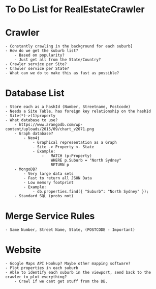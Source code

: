 # To Do List for RealEstateCrawler

# Crawler
    - Constantly crawling in the background for each suburb]
    - How do we get the suburb list?
        - Based on popularity?
        - Just get all from the State/Country?
    - Crawler service per Site?
    - Crawler service per State?
    - What can we do to make this as fast as possible?

# Database List
    - Store each as a hashId (Number, Streetname, Postcode)
    - Needs a Site Table, has foreign key relationship on the hashId
    - Site(*)->(1)property
    - What database to use? 
        - https://www.arangodb.com/wp-content/uploads/2015/09/chart_v2071.png
        - Graph database? 
            - Neo4j
                - Graphical representation as a Graph
                - Site -> Property <- State
                - Example:
                    -   MATCH (p:Property)
                        WHERE p.Suburb = "North Sydney"
                        RETURN p
        - MongoDB? 
            - Very large data sets
            - Fast to return all JSON Data
            - Low memory footprint
            - Example:
                - db.properties.find({ "Suburb": "North Sydney" });
        - Standard SQL (probs not)

# Merge Service Rules
    - Same Number, Street Name, State, (POSTCODE - Important)

# Website
    - Google Maps API Hookup? Maybe other mapping software?
    - Plot properties in each suburb
    - Able to identify each suburb in the viewport, send back to the crawler to plot everything?
        - Crawl if we cant get stuff from the DB. 

